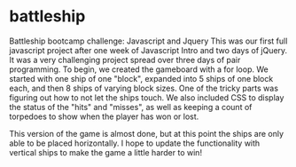 # battleship
Battleship bootcamp challenge: Javascript and Jquery
This was our first full javascript project after one week of Javascript Intro and two days of jQuery. It was a very challenging project spread over three days of pair programming. To begin, we created the gameboard with a for loop. We started with one ship of one "block", expanded into 5 ships of one block each, and then 8 ships of varying block sizes. One of the tricky parts was figuring out how to not let the ships touch. We also included CSS to display the status of the "hits" and "misses", as well as keeping a count of torpedoes to show when the player has won or lost. 

This version of the game is almost done, but at this point the ships are only able to be placed horizontally. I hope to update the functionality with vertical ships to make the game a little harder to win!
